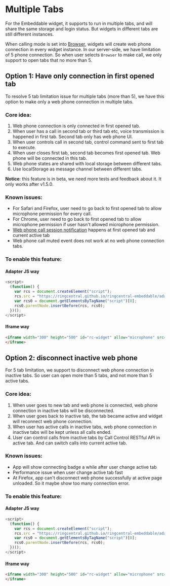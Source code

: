 # Multiple Tabs

For the Embeddable widget, it supports to run in multiple tabs, and will share the same storage and login status. But widgets in different tabs are still different instances. 

When calling mode is set into [Browser](interact-with-calling-settings.md), widgets will create web phone connection in every widget instance. In our server-side, we have limitation of 5 phone connection. So when user selects `Browser` to make call, we only support to open tabs that no more than 5.

## Option 1: Have only connection in first opened tab

To resolve 5 tab limitation issue for multiple tabs (more than 5), we have this option to make only a web phone connection in multiple tabs.

### Core idea:

1. Web phone connection is only connected in first opened tab.
2. When user has a call in second tab or third tab etc, voice transmission is happened in first tab. Second tab only has web phone UI.
3. When user controls call in second tab, control command sent to first tab to execute.
4. When user closes first tab, second tab becomes first opened tab. Web phone will be connected in this tab.
5. Web phone states are shared with local storage between different tabs.
6. Use localStorage as message channel between different tabs.

**Notice**: this feature is in beta, we need more tests and feedback about it. It only works after v1.5.0.

### Known issues:

* For Safari and Firefox, user need to go back to first opened tab to allow microphone permission for every call.
* For Chrome, user need to go back to first opened tab to allow microphone permission if user hasn't allowed microphone permission.
* [Web phone call session notification](widget-event.md#web-phone-call-event) happens at first opened tab and current active tab
* Web phone call muted event does not work at no web phone connection tabs. 

### To enable this feature:

#### Adapter JS way

```js
<script>
  (function() {
    var rcs = document.createElement("script");
    rcs.src = "https://ringcentral.github.io/ringcentral-embeddable/adapter.js?multipleTabsSupport=1";
    var rcs0 = document.getElementsByTagName("script")[0];
    rcs0.parentNode.insertBefore(rcs, rcs0);
  })();
</script>
```

#### Iframe way

```html
<iframe width="300" height="500" id="rc-widget" allow="microphone" src="https://ringcentral.github.io/ringcentral-embeddable/app.html?multipleTabsSupport=1">
</iframe>
```

## Option 2: disconnect inactive web phone

For 5 tab limitation, we support to disconnect web phone connection in inactive tabs. So user can open more than 5 tabs, and not more than 5 active tabs. 

### Core idea:

1. When user goes to new tab and web phone is connected, web phone connection in inactive tabs will be disconnected.
2. When user goes back to inactive tab, the tab became active and widget will reconnect web phone connection.
3. When user has active calls in inactive tabs, web phone connection in inactive tabs will be kept unless all calls ended.
4. User can control calls from inactive tabs by Call Control RESTful API in active tab. And can switch calls into current active tab.

### Known issues:

* App will show connecting badge a while after user change active tab
* Performance issue when user change active tab fast
* At Firefox, app can't disconnect web phone successfully at active page unloaded. So it maybe show too many connection error.

### To enable this feature:

#### Adapter JS way

```js
<script>
  (function() {
    var rcs = document.createElement("script");
    rcs.src = "https://ringcentral.github.io/ringcentral-embeddable/adapter.js?disconnectInactiveWebphone=1";
    var rcs0 = document.getElementsByTagName("script")[0];
    rcs0.parentNode.insertBefore(rcs, rcs0);
  })();
</script>
```

#### Iframe way

```html
<iframe width="300" height="500" id="rc-widget" allow="microphone" src="https://ringcentral.github.io/ringcentral-embeddable/app.html?disconnectInactiveWebphone=1">
</iframe>
```
